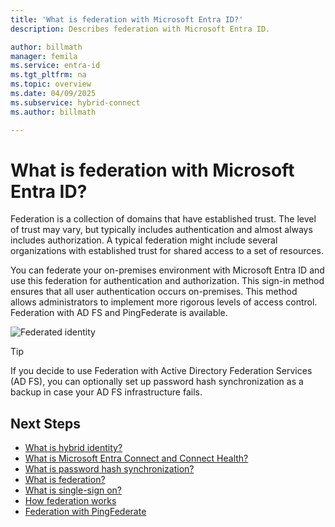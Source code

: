 ```yaml
---
title: 'What is federation with Microsoft Entra ID?'
description: Describes federation with Microsoft Entra ID.

author: billmath
manager: femila
ms.service: entra-id
ms.tgt_pltfrm: na
ms.topic: overview
ms.date: 04/09/2025
ms.subservice: hybrid-connect
ms.author: billmath

---
```


# What is federation with Microsoft Entra ID?

Federation is a collection of domains that have established trust. The level of trust may vary, but typically includes authentication and almost always includes authorization. A typical federation might include several organizations with established trust for shared access to a set of resources.

You can federate your on-premises environment with Microsoft Entra ID and use this federation for authentication and authorization. This sign-in method ensures that all user authentication occurs on-premises. This method allows administrators to implement more rigorous levels of access control. Federation with AD FS and PingFederate is available.

![Federated identity](~/identity/hybrid/media/whatis-hybrid-identity/federated-identity.png)


> [!TIP]
> If you decide to use Federation with Active Directory Federation Services (AD FS), you can optionally set up password hash synchronization as a backup in case your AD FS infrastructure fails.


## Next Steps

- [What is hybrid identity?](./../whatis-hybrid-identity.md)
- [What is Microsoft Entra Connect and Connect Health?](whatis-azure-ad-connect.md)
- [What is password hash synchronization?](whatis-phs.md)
- [What is federation?](whatis-fed.md)
- [What is single-sign on?](how-to-connect-sso.md)
- [How federation works](how-to-connect-fed-whatis.md)
- [Federation with PingFederate](how-to-connect-install-custom.md#configuring-federation-with-pingfederate)
